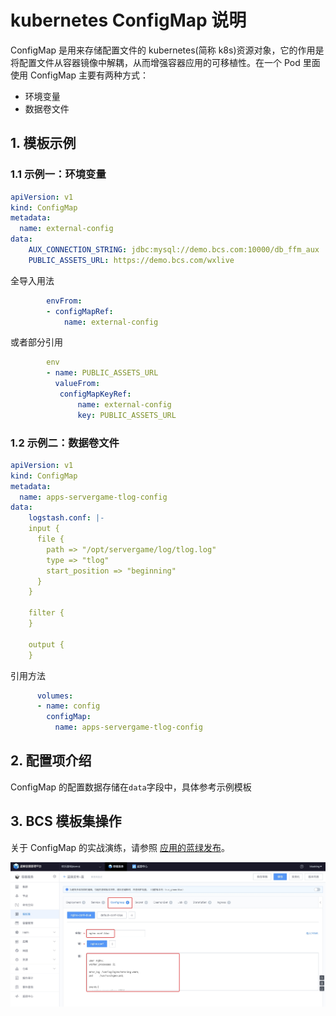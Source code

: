 # kubernetes ConfigMap 说明


ConfigMap 是用来存储配置文件的 kubernetes(简称 k8s)资源对象，它的作用是将配置文件从容器镜像中解耦，从而增强容器应用的可移植性。在一个 Pod 里面使用 ConfigMap 主要有两种方式：
- 环境变量
- 数据卷文件

## 1. 模板示例
### 1.1 示例一：环境变量
```yml
apiVersion: v1
kind: ConfigMap
metadata:
  name: external-config
data:
    AUX_CONNECTION_STRING: jdbc:mysql://demo.bcs.com:10000/db_ffm_aux
    PUBLIC_ASSETS_URL: https://demo.bcs.com/wxlive
```
全导入用法
```yml
        envFrom:
        - configMapRef:
            name: external-config
```
或者部分引用
```yml
        env
        - name: PUBLIC_ASSETS_URL
          valueFrom:
           configMapKeyRef:
               name: external-config
               key: PUBLIC_ASSETS_URL
```
### 1.2 示例二：数据卷文件
```yml
apiVersion: v1
kind: ConfigMap
metadata:
  name: apps-servergame-tlog-config
data:
    logstash.conf: |-
    input {
      file {
        path => "/opt/servergame/log/tlog.log"
        type => "tlog"
        start_position => "beginning"
      }
    }

    filter {
    }

    output {
    }
```
引用方法
```yml
      volumes:
      - name: config
        configMap:
          name: apps-servergame-tlog-config
```
## 2. 配置项介绍
ConfigMap 的配置数据存储在`data`字段中，具体参考示例模板


## 3. BCS 模板集操作

关于 ConfigMap 的实战演练，请参照 [应用的蓝绿发布](../../../Scenes/Bcs_blue_green_deployment.md)。

![-w1997](../../../assets/15684304092327.jpg)
